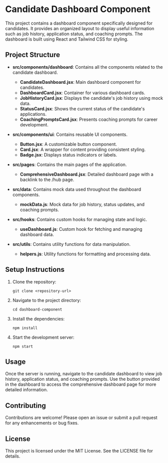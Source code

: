 # Candidate Dashboard Component

This project contains a dashboard component specifically designed for candidates. It provides an organized layout to display useful information such as job history, application status, and coaching prompts. The dashboard is built using React and Tailwind CSS for styling.

## Project Structure

- **src/components/dashboard**: Contains all the components related to the candidate dashboard.
  - **CandidateDashboard.jsx**: Main dashboard component for candidates.
  - **DashboardCard.jsx**: Container for various dashboard cards.
  - **JobHistoryCard.jsx**: Displays the candidate's job history using mock data.
  - **StatusCard.jsx**: Shows the current status of the candidate's applications.
  - **CoachingPromptsCard.jsx**: Presents coaching prompts for career development.

- **src/components/ui**: Contains reusable UI components.
  - **Button.jsx**: A customizable button component.
  - **Card.jsx**: A wrapper for content providing consistent styling.
  - **Badge.jsx**: Displays status indicators or labels.

- **src/pages**: Contains the main pages of the application.
  - **ComprehensiveDashboard.jsx**: Detailed dashboard page with a backlink to the /hub page.

- **src/data**: Contains mock data used throughout the dashboard components.
  - **mockData.js**: Mock data for job history, status updates, and coaching prompts.

- **src/hooks**: Contains custom hooks for managing state and logic.
  - **useDashboard.js**: Custom hook for fetching and managing dashboard data.

- **src/utils**: Contains utility functions for data manipulation.
  - **helpers.js**: Utility functions for formatting and processing data.

## Setup Instructions

1. Clone the repository:
   ```
   git clone <repository-url>
   ```

2. Navigate to the project directory:
   ```
   cd dashboard-component
   ```

3. Install the dependencies:
   ```
   npm install
   ```

4. Start the development server:
   ```
   npm start
   ```

## Usage

Once the server is running, navigate to the candidate dashboard to view job history, application status, and coaching prompts. Use the button provided in the dashboard to access the comprehensive dashboard page for more detailed information.

## Contributing

Contributions are welcome! Please open an issue or submit a pull request for any enhancements or bug fixes.

## License

This project is licensed under the MIT License. See the LICENSE file for details.
